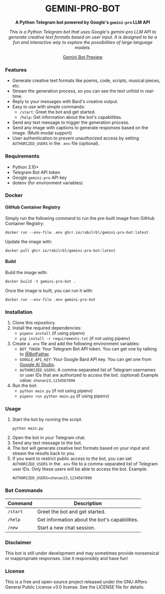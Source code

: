 <div align="center">

  # GEMINI-PRO-BOT
  
  **A Python Telegram bot powered by Google's `gemini-pro` LLM API**

  *This is a Python Telegram bot that uses Google's gemini-pro LLM API to generate creative text formats based on user input. It is designed to be a fun and interactive way to explore the possibilities of large language models.*
  
[Gemini Bot Preview](https://github.com/rabilrbl/gemini-pro-bot/assets/63334479/ffddcdfa-09c2-4f02-b14d-4407e888b605)

</div>

### Features

* Generate creative text formats like poems, code, scripts, musical pieces, etc.
* Stream the generation process, so you can see the text unfold in real-time.
* Reply to your messages with Bard's creative output.
* Easy to use with simple commands:
    * `/start`: Greet the bot and get started.
    * `/help`: Get information about the bot's capabilities.
* Send any text message to trigger the generation process.
* Send any image with captions to generate responses based on the image. (Multi-modal support)
* User authentication to prevent unauthorized access by setting `AUTHORIZED_USERS` in the `.env` file (optional).

### Requirements

* Python 3.10+
* Telegram Bot API token
* Google `gemini-pro` API key
* dotenv (for environment variables)


### Docker

#### GitHub Container Registry
Simply run the following command to run the pre-built image from GitHub Container Registry:

```shell
docker run --env-file .env ghcr.io/rabilrbl/gemini-pro-bot:latest
```

Update the image with:
```shell
docker pull ghcr.io/rabilrbl/gemini-pro-bot:latest
```

#### Build
Build the image with:
```shell
docker build -t gemini-pro-bot .
```
Once the image is built, you can run it with:
```shell
docker run --env-file .env gemini-pro-bot
```

### Installation

1. Clone this repository.
2. Install the required dependencies:
    * `pipenv install` (if using pipenv)
    * `pip install -r requirements.txt` (if not using pipenv)
3. Create a `.env` file and add the following environment variables:
    * `BOT_TOKEN`: Your Telegram Bot API token. You can get one by talking to [@BotFather](https://t.me/BotFather).
    * `GOOGLE_API_KEY`: Your Google Bard API key. You can get one from [Google AI Studio](https://makersuite.google.com/).
    * `AUTHORIZED_USERS`: A comma-separated list of Telegram usernames or user IDs that are authorized to access the bot. (optional) Example value: `shonan23,1234567890`
4. Run the bot:
    * `python main.py` (if not using pipenv)
    * `pipenv run python main.py` (if using pipenv)

### Usage

1. Start the bot by running the script.
   ```shell
   python main.py
   ```
2. Open the bot in your Telegram chat.
3. Send any text message to the bot.
4. The bot will generate creative text formats based on your input and stream the results back to you.
5. If you want to restrict public access to the bot, you can set `AUTHORIZED_USERS` in the `.env` file to a comma-separated list of Telegram user IDs. Only these users will be able to access the bot.
    Example:
    ```shell
    AUTHORIZED_USERS=shonan23,1234567890
    ```

### Bot Commands

| Command | Description |
| ------- | ----------- |
| `/start` | Greet the bot and get started. |
| `/help` | Get information about the bot's capabilities. |
| `/new` | Start a new chat session. |


### Disclaimer

This bot is still under development and may sometimes provide nonsensical or inappropriate responses. Use it responsibly and have fun!

### License

This is a free and open-source project released under the GNU Affero General Public License v3.0 license. See the LICENSE file for details.

